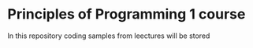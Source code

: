 # Principles of Programming 1 course

In this repository coding samples from leectures will be stored